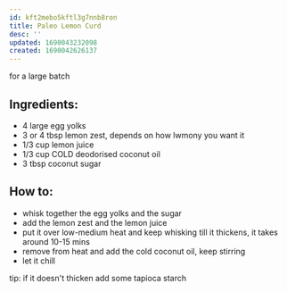 ```yaml
---
id: kft2mebo5kftl3g7nnb8ron
title: Paleo Lemon Curd
desc: ''
updated: 1690043232098
created: 1690042626137
---
```

for a large batch

## Ingredients:
* 4 large egg yolks
* 3 or 4 tbsp lemon zest, depends on how lwmony you want it
* 1/3 cup lemon juice
* 1/3 cup COLD deodorised coconut oil
* 3 tbsp coconut sugar

## How to:
* whisk together the egg yolks and the sugar
* add the lemon zest and the lemon juice
* put it over low-medium heat and keep whisking till it thickens, it takes around 10-15 mins
* remove from heat and add the cold coconut oil, keep stirring
* let it chill

tip: if it doesn't thicken add some tapioca starch